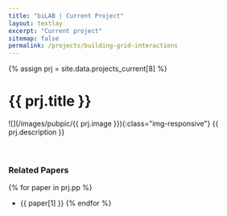 ```yaml
---
title: "biLAB | Current Project"
layout: textlay
excerpt: "Current project"
sitemap: false
permalink: /projects/building-grid-interactions
---
```


{% assign prj = site.data.projects_current[8] %}
# {{ prj.title }}
![](/images/pubpic/{{ prj.image }}){:class="img-responsive"}
{{ prj.description }}  
<br><br>

### Related Papers
{% for paper in prj.pp %}
* {{ paper[1] }}
{% endfor %}
<br>